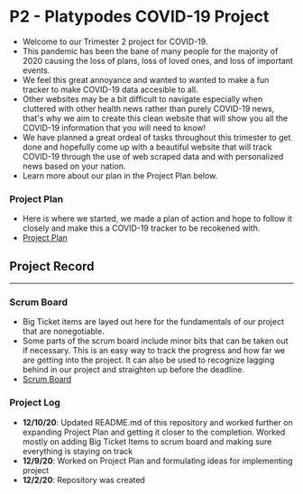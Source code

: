 # P2 - Platypodes COVID-19 Project 
* Welcome to our Trimester 2 project for COVID-19. 
* This pandemic has been the bane of many people for the majority of 2020 causing the loss of plans, loss of loved ones, and loss of important events. 
* We feel this great annoyance and wanted to wanted to make a fun tracker to make COVID-19 data accesible to all. 
* Other websites may be a bit difficult to navigate especially when cluttered with other health news rather than purely COVID-19 news, that's why we aim to create this clean website that will show you all the COVID-19 information that you will need to know!
* We have planned a great ordeal of tasks throughout this trimester to get done and hopefully come up with a beautiful website that will track COVID-19 through the use of web scraped data and with personalized news based on your nation.
* Learn more about our plan in the Project Plan below.

### Project Plan
* Here is where we started, we made a plan of action and hope to follow it closely and make this a COVID-19 tracker to be recokened with.
* [Project Plan](https://docs.google.com/document/d/1MceTKLU3TJTQg3PkqIcMLYa7U4R2ov4QtojF4i7mKLc/edit)

## Project Record

__________________

### Scrum Board
* Big Ticket items are layed out here for the fundamentals of our project that are nonegotiable.
* Some parts of the scrum board include minor bits that can be taken out if necessary. This is an easy way to track the progress and how far we are getting into the project. It can also be used to recognize lagging behind in our project and straighten up before the deadline.
* [Scrum Board](https://padlet.com/akazi3211/wlmfpjwnbuuf6qsm)

### Project Log
* **12/10/20**: Updated README.md of this repository and worked further on expanding Project Plan and getting it closer to the completion. Worked mostly on adding Big Ticket Items to scrum board and making sure everything is staying on track
* **12/9/20**: Worked on Project Plan and formulating ideas for implementing project
* **12/2/20**: Repository was created
